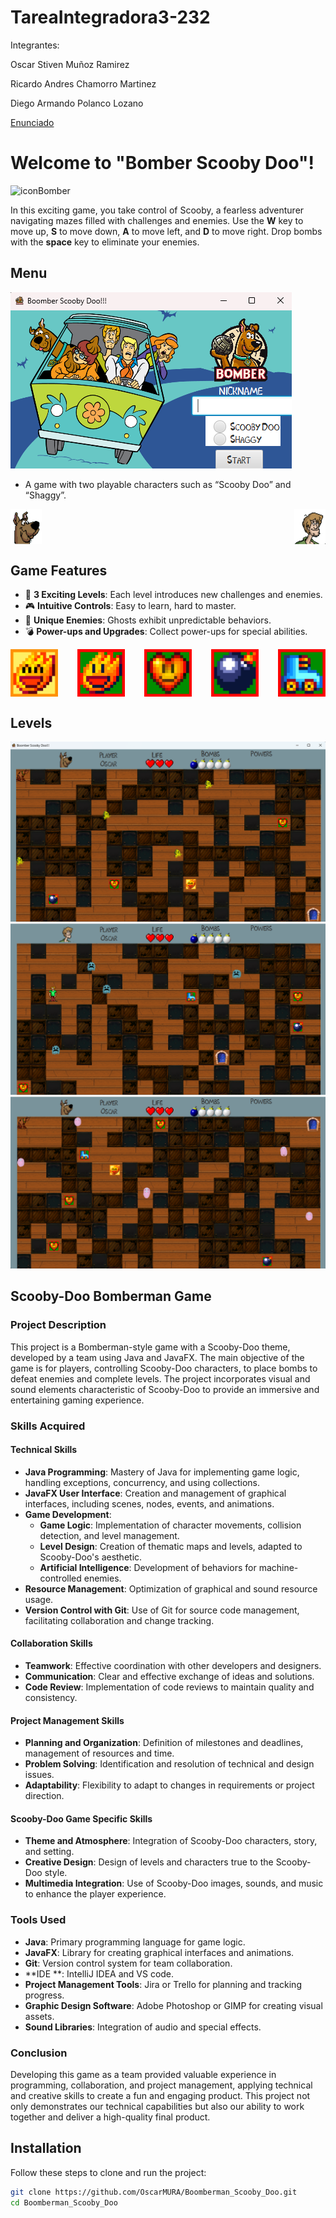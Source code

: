 # TareaIntegradora3-232

Integrantes:

Oscar Stiven Muñoz Ramirez

Ricardo Andres Chamorro Martinez

Diego Armando Polanco Lozano

[Enunciado](https://docs.google.com/document/d/1s_AX4SIW261CW7jWDRyuWMghspTFslC2/edit?usp=sharing&ouid=109415827520879394849&rtpof=true&sd=true)

# Welcome to "Bomber Scooby Doo"!


![iconBomber](https://github.com/APO-2/tarea-integradora-3-2023-2-boomberscoobydoo/assets/118563635/002284b4-2766-4fe7-b9a4-caefc0685ed5)

In this exciting game, you take control of Scooby, a fearless adventurer navigating mazes filled with challenges and enemies. Use the **W** key to move up, **S** to move down, **A** to move left, and **D** to move right. Drop bombs with the **space** key to eliminate your enemies.

## Menu
![alt text](https://github.com/OscarMURA/Boomberman_Scooby_Doo/blob/main/assets/image.png)
- A game with two playable characters such as “Scooby Doo” and “Shaggy”.

<div style="display: flex; justify-content: space-between;">
  <img src="Bomber-Scooby-Doo\src\main\resources\images\Banner\skin1.png" alt="Descripción 1" style="width: 10%;"/>
  <img src="Bomber-Scooby-Doo\src\main\resources\images\Banner\skin2.png" alt="Descripción 2" style="width: 10%;"/>
  
</div>



## Game Features
- 🌟 **3 Exciting Levels**: Each level introduces new challenges and enemies.
- 🎮 **Intuitive Controls**: Easy to learn, hard to master.
- 👻 **Unique Enemies**: Ghosts exhibit unpredictable behaviors.
- 💣 **Power-ups and Upgrades**: Collect power-ups for special abilities.
<div style="display: flex; justify-content: space-between;">
  <img src="Bomber-Scooby-Doo\src\main\resources\images\Banner\FIRE_FRIEND.png" alt="Descripción 1" style="width: 15%;"/>
  <img src="Bomber-Scooby-Doo\src\main\resources\images\Banner\FIRE_PLUS.png" alt="Descripción 2" style="width: 15%;"/>
  <img src="Bomber-Scooby-Doo\src\main\resources\images\Banner\LIFE_PLUS.png" alt="Descripción 3" style="width: 15%;"/>
  <img src="Bomber-Scooby-Doo\src\main\resources\images\Banner\BOMB_PLUS.png" alt="Descripción 3" style="width: 15%;"/>
  <img src="Bomber-Scooby-Doo\src\main\resources\images\Banner\SPEED.png" alt="Descripción 3" style="width: 15%;"/>
</div>


## Levels
![Level 1](https://github.com/OscarMURA/Boomberman_Scooby_Doo/blob/main/assets/image-1.png)
![alt text](https://github.com/OscarMURA/Boomberman_Scooby_Doo/blob/main/assets/image-2.png)
![alt text](https://github.com/OscarMURA/Boomberman_Scooby_Doo/blob/main/assets/image-3.png)

## Scooby-Doo Bomberman Game

### Project Description

This project is a Bomberman-style game with a Scooby-Doo theme, developed by a team using Java and JavaFX. The main objective of the game is for players, controlling Scooby-Doo characters, to place bombs to defeat enemies and complete levels. The project incorporates visual and sound elements characteristic of Scooby-Doo to provide an immersive and entertaining gaming experience.

### Skills Acquired

#### Technical Skills
- **Java Programming**: Mastery of Java for implementing game logic, handling exceptions, concurrency, and using collections.
- **JavaFX User Interface**: Creation and management of graphical interfaces, including scenes, nodes, events, and animations.
- **Game Development**:
  - **Game Logic**: Implementation of character movements, collision detection, and level management.
  - **Level Design**: Creation of thematic maps and levels, adapted to Scooby-Doo's aesthetic.
  - **Artificial Intelligence**: Development of behaviors for machine-controlled enemies.
- **Resource Management**: Optimization of graphical and sound resource usage.
- **Version Control with Git**: Use of Git for source code management, facilitating collaboration and change tracking.

#### Collaboration Skills
- **Teamwork**: Effective coordination with other developers and designers.
- **Communication**: Clear and effective exchange of ideas and solutions.
- **Code Review**: Implementation of code reviews to maintain quality and consistency.

#### Project Management Skills
- **Planning and Organization**: Definition of milestones and deadlines, management of resources and time.
- **Problem Solving**: Identification and resolution of technical and design issues.
- **Adaptability**: Flexibility to adapt to changes in requirements or project direction.

#### Scooby-Doo Game Specific Skills
- **Theme and Atmosphere**: Integration of Scooby-Doo characters, story, and setting.
- **Creative Design**: Design of levels and characters true to the Scooby-Doo style.
- **Multimedia Integration**: Use of Scooby-Doo images, sounds, and music to enhance the player experience.

### Tools Used
- **Java**: Primary programming language for game logic.
- **JavaFX**: Library for creating graphical interfaces and animations.
- **Git**: Version control system for team collaboration.
- **IDE **: IntelliJ IDEA and VS code.
- **Project Management Tools**: Jira or Trello for planning and tracking progress.
- **Graphic Design Software**: Adobe Photoshop or GIMP for creating visual assets.
- **Sound Libraries**: Integration of audio and special effects.

### Conclusion

Developing this game as a team provided valuable experience in programming, collaboration, and project management, applying technical and creative skills to create a fun and engaging product. This project not only demonstrates our technical capabilities but also our ability to work together and deliver a high-quality final product.

## Installation

Follow these steps to clone and run the project:
```bash
git clone https://github.com/OscarMURA/Boomberman_Scooby_Doo.git
cd Boomberman_Scooby_Doo

